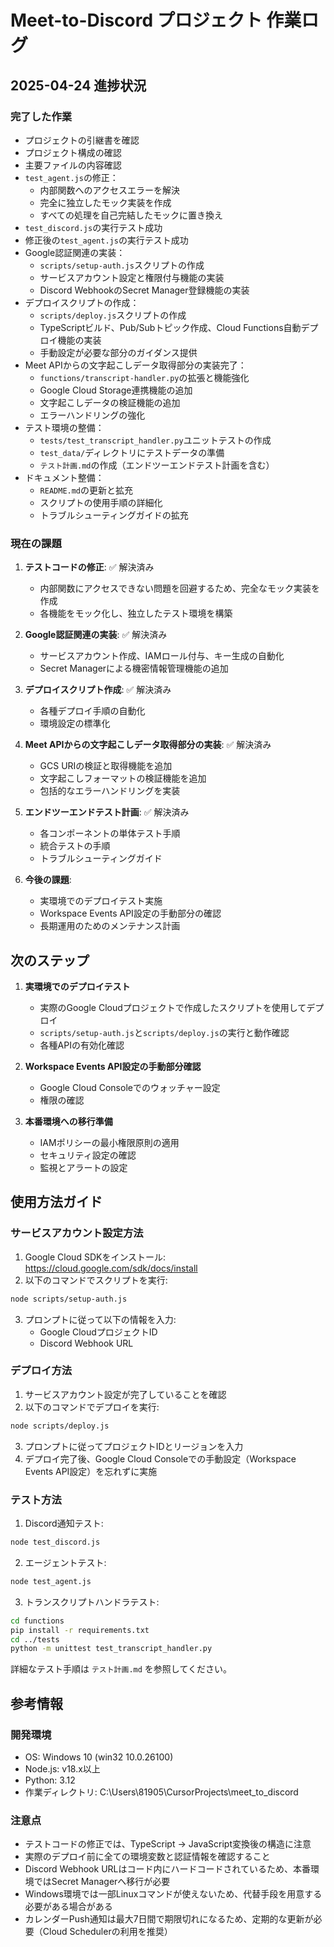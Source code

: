 # Meet-to-Discord プロジェクト 作業ログ

## 2025-04-24 進捗状況

### 完了した作業
- プロジェクトの引継書を確認
- プロジェクト構成の確認
- 主要ファイルの内容確認
- `test_agent.js`の修正：
  - 内部関数へのアクセスエラーを解決
  - 完全に独立したモック実装を作成
  - すべての処理を自己完結したモックに置き換え
- `test_discord.js`の実行テスト成功
- 修正後の`test_agent.js`の実行テスト成功
- Google認証関連の実装：
  - `scripts/setup-auth.js`スクリプトの作成
  - サービスアカウント設定と権限付与機能の実装
  - Discord WebhookのSecret Manager登録機能の実装
- デプロイスクリプトの作成：
  - `scripts/deploy.js`スクリプトの作成
  - TypeScriptビルド、Pub/Subトピック作成、Cloud Functions自動デプロイ機能の実装
  - 手動設定が必要な部分のガイダンス提供
- Meet APIからの文字起こしデータ取得部分の実装完了：
  - `functions/transcript-handler.py`の拡張と機能強化
  - Google Cloud Storage連携機能の追加
  - 文字起こしデータの検証機能の追加
  - エラーハンドリングの強化
- テスト環境の整備：
  - `tests/test_transcript_handler.py`ユニットテストの作成
  - `test_data/`ディレクトリにテストデータの準備
  - `テスト計画.md`の作成（エンドツーエンドテスト計画を含む）
- ドキュメント整備：
  - `README.md`の更新と拡充
  - スクリプトの使用手順の詳細化
  - トラブルシューティングガイドの拡充

### 現在の課題
1. **テストコードの修正**: ✅ 解決済み
   - 内部関数にアクセスできない問題を回避するため、完全なモック実装を作成
   - 各機能をモック化し、独立したテスト環境を構築

2. **Google認証関連の実装**: ✅ 解決済み
   - サービスアカウント作成、IAMロール付与、キー生成の自動化
   - Secret Managerによる機密情報管理機能の追加

3. **デプロイスクリプト作成**: ✅ 解決済み
   - 各種デプロイ手順の自動化
   - 環境設定の標準化

4. **Meet APIからの文字起こしデータ取得部分の実装**: ✅ 解決済み
   - GCS URIの検証と取得機能を追加
   - 文字起こしフォーマットの検証機能を追加
   - 包括的なエラーハンドリングを実装

5. **エンドツーエンドテスト計画**: ✅ 解決済み
   - 各コンポーネントの単体テスト手順
   - 統合テストの手順
   - トラブルシューティングガイド

6. **今後の課題**:
   - 実環境でのデプロイテスト実施
   - Workspace Events API設定の手動部分の確認
   - 長期運用のためのメンテナンス計画

## 次のステップ

1. **実環境でのデプロイテスト**
   - 実際のGoogle Cloudプロジェクトで作成したスクリプトを使用してデプロイ
   - `scripts/setup-auth.js`と`scripts/deploy.js`の実行と動作確認
   - 各種APIの有効化確認

2. **Workspace Events API設定の手動部分確認**
   - Google Cloud Consoleでのウォッチャー設定
   - 権限の確認

3. **本番環境への移行準備**
   - IAMポリシーの最小権限原則の適用
   - セキュリティ設定の確認
   - 監視とアラートの設定

## 使用方法ガイド

### サービスアカウント設定方法
1. Google Cloud SDKをインストール: https://cloud.google.com/sdk/docs/install
2. 以下のコマンドでスクリプトを実行:
```bash
node scripts/setup-auth.js
```
3. プロンプトに従って以下の情報を入力:
   - Google CloudプロジェクトID
   - Discord Webhook URL

### デプロイ方法
1. サービスアカウント設定が完了していることを確認
2. 以下のコマンドでデプロイを実行:
```bash
node scripts/deploy.js
```
3. プロンプトに従ってプロジェクトIDとリージョンを入力
4. デプロイ完了後、Google Cloud Consoleでの手動設定（Workspace Events API設定）を忘れずに実施

### テスト方法
1. Discord通知テスト:
```bash
node test_discord.js
```

2. エージェントテスト:
```bash
node test_agent.js
```

3. トランスクリプトハンドラテスト:
```bash
cd functions
pip install -r requirements.txt
cd ../tests
python -m unittest test_transcript_handler.py
```

詳細なテスト手順は `テスト計画.md` を参照してください。

## 参考情報

### 開発環境
- OS: Windows 10 (win32 10.0.26100)
- Node.js: v18.x以上
- Python: 3.12
- 作業ディレクトリ: C:\Users\81905\CursorProjects\meet_to_discord

### 注意点
- テストコードの修正では、TypeScript -> JavaScript変換後の構造に注意
- 実際のデプロイ前に全ての環境変数と認証情報を確認すること
- Discord Webhook URLはコード内にハードコードされているため、本番環境ではSecret Managerへ移行が必要
- Windows環境では一部Linuxコマンドが使えないため、代替手段を用意する必要がある場合がある
- カレンダーPush通知は最大7日間で期限切れになるため、定期的な更新が必要（Cloud Schedulerの利用を推奨） 
